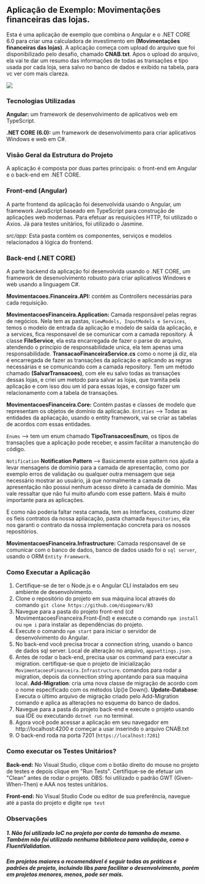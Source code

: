 ## Aplicação de Exemplo: Movimentações financeiras das lojas.
Esta é uma aplicação de exemplo que combina o Angular e o .NET CORE 6.0 para criar uma calculadora de investimento em **(Movimentações financeiras das lojas)**. A aplicação começa com upload do arquivo que foi disponibilizado pelo desafio, chamado **CNAB.txt**. Apos o upload do arquivo, ela vai te dar um resumo das informações de todas as transações e tipo usada por cada loja, sera salvo no banco de dados e exibido na tabela, para vc ver com mais clareza. 

![](https://yourimageshare.com/ib/fqGBUQtvN0.webp)

### Tecnologias Utilizadas
**Angular:** um framework de desenvolvimento de aplicativos web em TypeScript.

**.NET CORE (6.0):** um framework de desenvolvimento para criar aplicativos Windows e web em C#.
### Visão Geral da Estrutura do Projeto
A aplicação é composta por duas partes principais: o front-end em Angular e o back-end em .NET CORE.

### Front-end (Angular)
A parte frontend da aplicação foi desenvolvida usando o Angular, um framework JavaScript baseado em TypeScript para construção de aplicações web modernas. Para efetuar as requisições HTTP, foi utilizado o Axios. Já para testes unitários, foi utilizado o Jasmine.

*src/app:* Esta pasta contém os componentes, serviços e modelos relacionados à lógica do frontend.

### Back-end (.NET CORE)
A parte backend da aplicação foi desenvolvida usando o .NET CORE, um framework de desenvolvimento robusto para criar aplicativos Windows e web usando a linguagem C#.

**Movimentacoes.Financeira.API:** contém as Controllers necessárias para cada requisição.

**MovimentacoesFinanceira.Application:** Camada responsável pelas regras de negócios. Nela tem as pastas, `ViewModels, InputModels e Services`, temos o modelo de entrada da aplicação e modelo de saida da aplicação, e a services, fica responsavel de se comunicar com a camada repository. A classe **FileService**, ela esta encarregada de fazer o parse do arquivo, atendendo o principio de responsabilidade unica, ela tem apenas uma responsabilidade. **TransacaoFinanceiraService.cs** como o nome já diz, ela é encarregada de fazer as transações da aplicação e aplicando as regras necessárias e se comunicando com a camada repository. Tem um método chamado **(SalvarTransacoes)**, com ele eu salvo todas as transações dessas lojas, e criei um metodo para salvar as lojas, que tramita pela aplicação e com isso dou um id para essas lojas, e consigo fazer um relacionamento com a tabela de transações.

**MovimentacoesFinanceira.Core:** Contém pastas e classes de modelo que representam os objetos de domínio da aplicação.
`Entities` --> Todas as entidades da apliacação, usando o entity framework, vai se criar as tabelas de acordos com essas entidades.

`Enums` --> tem um enum chamado **TipoTransacoesEnum**, os tipos de transações que a aplicação pode receber, e assim facilitar a manutenção do código.

`Notification` **Notification Pattern** --> Basicamente esse pattern nos ajuda a levar mensagens de domínio para a camada de apresentação, como por exemplo erros de validação ou qualquer outra mensagem que seja necessário mostrar ao usuário, já que normalmente a camada de apresentação não possui nenhum acesso direto à camada de domínio. Mas vale ressaltar que não fui muito afundo com esse pattern. Mais é muito importante para as aplicações.

E como não poderia faltar nesta camada, tem as Interfaces, costumo dizer os fieis contratos da nossa apliacação, pasta chamada `Repositories`, ela nos garanti o contrato da nossa implementação concreta para os nossos repositórios.

**MovimentacoesFinanceira.Infrastructure:** Camada responsavel de se comunicar com o banco de dados, banco de dados usado foi o `sql server`, usando o ORM `Entity Framework`. 

### Como Executar a Aplicação
1. Certifique-se de ter o Node.js e o Angular CLI instalados em seu ambiente de desenvolvimento.
2. Clone o repositório do projeto em sua máquina local através do comando `git clone https://github.com/diogomarv/B3`
3. Navegue para a pasta do projeto front-end (cd MovimentacoesFinanceira.Front-End) e execute o comando `npm install` ou `npm i` para instalar as dependências do projeto.
4. Execute o comando `npm start` para iniciar o servidor de desenvolvimento do Angular.
8. No back-end você precisa trocar a connection string, usando o banco de dados sql server. Local de alteração no arquivo, `appsettings.json`.
5. Antes de rodar o back-end, precisa usar os command para executar a migration. certifique-se que o projeto de inicialização `MovimentacoesFinanceira.Infrastructure`. comandos para rodar a migration, depois da connection string apontando para sua maquina local. **Add-Migration**: cria uma nova classe de migração de acordo com o nome especificado com os métodos Up()e Down().
**Update-Database**: Executa o último arquivo de migração criado pelo Add-Migration comando e aplica as alterações no esquema do banco de dados.
5. Navegue para a pasta do projeto back-end e execute o projeto usando sua IDE ou executando `dotnet run` no terminal.
6. Agora você pode acessar a aplicação em seu navegador em http://localhost:4200 e começar a usar inserindo o arquivo CNAB.txt
7. O back-end roda na porta 7201 (`https://localhost:7201`)

### Como executar os Testes Unitários?
**Back-end:** No Visual Studio, clique com o botão direito do mouse no projeto de testes e depois clique em "Run Tests". Certifique-se de efetuar um "Clean" antes de rodar o projeto. OBS: foi utilizado o padrão GWT (Given-When-Then) e AAA nos testes unitários.

**Front-end:** No Visual Studio Code ou editor de sua preferência, navegue até a pasta do projeto e digite `npm test`
### Observações
##### 1. Não foi utilizado IoC no projeto por conta do tamanho do mesmo. Também não foi utilizado nenhuma biblioteca para validação, como o FluentValidation.
##### Em projetos maiores o recomendável é seguir todas as práticas e padrões de projeto, incluindo libs para facilitar o desenvolvimento, porém em projetos menores, menos, pode ser mais.
